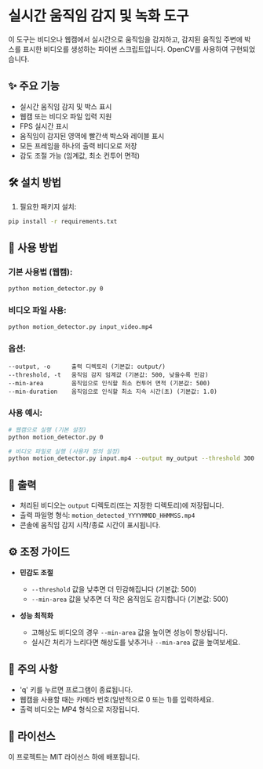 # 실시간 움직임 감지 및 녹화 도구

이 도구는 비디오나 웹캠에서 실시간으로 움직임을 감지하고, 감지된 움직임 주변에 박스를 표시한 비디오를 생성하는 파이썬 스크립트입니다. OpenCV를 사용하여 구현되었습니다.

## ✨ 주요 기능

- 실시간 움직임 감지 및 박스 표시
- 웹캠 또는 비디오 파일 입력 지원
- FPS 실시간 표시
- 움직임이 감지된 영역에 빨간색 박스와 레이블 표시
- 모든 프레임을 하나의 출력 비디오로 저장
- 감도 조절 가능 (임계값, 최소 컨투어 면적)

## 🛠 설치 방법

1. 필요한 패키지 설치:
```bash
pip install -r requirements.txt
```

## 🚀 사용 방법

### 기본 사용법 (웹캠):
```bash
python motion_detector.py 0
```

### 비디오 파일 사용:
```bash
python motion_detector.py input_video.mp4
```

### 옵션:
```
--output, -o      출력 디렉토리 (기본값: output/)
--threshold, -t   움직임 감지 임계값 (기본값: 500, 낮을수록 민감)
--min-area        움직임으로 인식할 최소 컨투어 면적 (기본값: 500)
--min-duration    움직임으로 인식할 최소 지속 시간(초) (기본값: 1.0)
```

### 사용 예시:
```bash
# 웹캠으로 실행 (기본 설정)
python motion_detector.py 0

# 비디오 파일로 실행 (사용자 정의 설정)
python motion_detector.py input.mp4 --output my_output --threshold 300 --min-area 300
```

## 📁 출력

- 처리된 비디오는 `output` 디렉토리(또는 지정한 디렉토리)에 저장됩니다.
- 출력 파일명 형식: `motion_detected_YYYYMMDD_HHMMSS.mp4`
- 콘솔에 움직임 감지 시작/종료 시간이 표시됩니다.

## ⚙️ 조정 가이드

- **민감도 조절**
  - `--threshold` 값을 낮추면 더 민감해집니다 (기본값: 500)
  - `--min-area` 값을 낮추면 더 작은 움직임도 감지합니다 (기본값: 500)

- **성능 최적화**
  - 고해상도 비디오의 경우 `--min-area` 값을 높이면 성능이 향상됩니다.
  - 실시간 처리가 느리다면 해상도를 낮추거나 `--min-area` 값을 높여보세요.

## 🛑 주의 사항

- 'q' 키를 누르면 프로그램이 종료됩니다.
- 웹캠을 사용할 때는 카메라 번호(일반적으로 0 또는 1)를 입력하세요.
- 출력 비디오는 MP4 형식으로 저장됩니다.

## 📜 라이선스

이 프로젝트는 MIT 라이선스 하에 배포됩니다.
